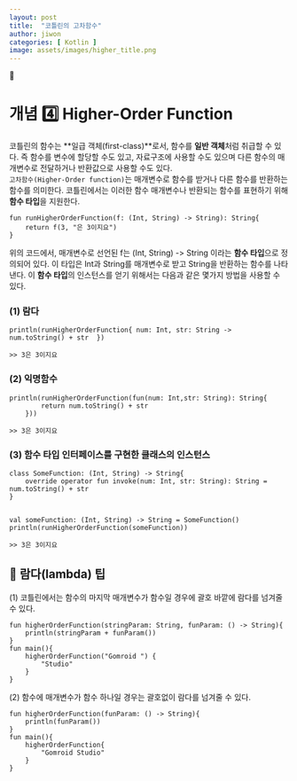 ```yaml
---
layout: post
title:  "코틀린의 고차함수"
author: jiwon
categories: [ Kotlin ]
image: assets/images/higher_title.png
---
```

🥑    
# 개념 4️⃣ Higher-Order Function  

      
코틀린의 함수는 **일급 객체(first-class)**로서, 함수를 **일반 객체**처럼 취급할 수 있다. 즉 함수를 변수에 할당할 수도 있고, 자료구조에 사용할 수도 있으며 다른 함수의 매개변수로 전달하거나 반환값으로 사용할 수도 있다.  
```고차함수(Higher-Order function)```는 매개변수로 함수를 받거나 다른 함수를 반환하는 함수를 의미한다. 코틀린에서는 이러한 함수 매개변수나 반환되는 함수를 표현하기 위해 **함수 타입**을 지원한다.

```
fun runHigherOrderFunction(f: (Int, String) -> String): String{
    return f(3, "은 3이지요")
}
```
위의 코드에서, 매개변수로 선언된 f는 (Int, String) -> String 이라는 **함수 타입**으로 정의되어 있다. 이 타입은 Int과 String를 매개변수로 받고 String을 반환하는 함수를 나타낸다. 이 **함수 타입**의 인스턴스를 얻기 위해서는 다음과 같은 몇가지 방법을 사용할 수 있다.
### (1) **람다**
```
println(runHigherOrderFunction{ num: Int, str: String ->  num.toString() + str  })
```
```
>> 3은 3이지요 
```

### (2) **익명함수**
```
println(runHigherOrderFunction(fun(num: Int,str: String): String{
        return num.toString() + str
    }))
```
```
>> 3은 3이지요 
```

### (3) **함수 타입 인터페이스**를 구현한 클래스의 인스턴스
```
class SomeFunction: (Int, String) -> String{
    override operator fun invoke(num: Int, str: String): String = num.toString() + str
}


val someFunction: (Int, String) -> String = SomeFunction()
println(runHigherOrderFunction(someFunction))
```
```
>> 3은 3이지요 
```

## 🌟 람다(lambda) 팁
(1) 코틀린에서는 함수의 마지막 매개변수가 함수일 경우에 괄호 바깥에 람다를 넘겨줄 수 있다.
```
fun higherOrderFunction(stringParam: String, funParam: () -> String){
    println(stringParam + funParam())
}
fun main(){
    higherOrderFunction("Gomroid ") {
        "Studio"
    }
}
```

(2) 함수에 매개변수가 함수 하나일 경우는 괄호없이 람다를 넘겨줄 수 있다.
```
fun higherOrderFunction(funParam: () -> String){
    println(funParam())
}
fun main(){
    higherOrderFunction{
        "Gomroid Studio"
    }
}
```
